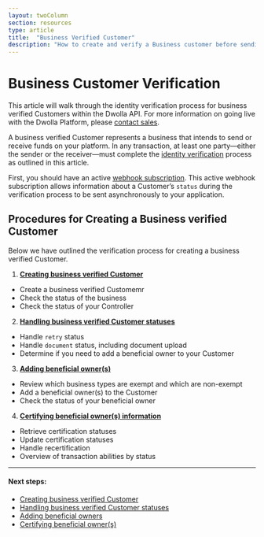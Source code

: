 ```yaml
---
layout: twoColumn
section: resources
type: article
title:  "Business Verified Customer"
description: "How to create and verify a Business customer before sending a bank transfer with Dwolla's ACH API."
---
```

# Business Customer Verification

This article will walk through the identity verification process for business verified Customers  within the Dwolla API. For more information on going live with the Dwolla Platform, please [contact sales](https://www.dwolla.com/contact).

A business verified Customer represents a business that intends to send or receive funds on your platform. In any transaction, at least one party—either the sender or the receiver—must complete the [identity verification](https://www.dwolla.com/updates/guide-to-cip-customer-identification-program-dwolla-payments-api/) process as outlined in this article.

First, you should have an active [webhook subscription](https://docsv2.dwolla.com/#webhook-subscriptions). This active webhook subscription allows information about a Customer’s `status` during the verification process to be sent asynchronously to your application.

## Procedures for Creating a Business verified Customer

Below we have outlined the verification process for creating a business verified Customer.

1. [**Creating business verified Customer**](/resources/business-verified-customer/create-business-verified-customers.html)
 * Create a business verified Customemr
 * Check the status of the business
 * Check the status of your Controller
2. [**Handling business verified Customer statuses**](/resources/business-verified-customer/handling-controller-and-customer-statuses.html)
 * Handle `retry` status
 * Handle `document` status, including document upload
 * Determine if you need to add a beneficial owner to your Customer
3. [**Adding beneficial owner(s)**](/resources/business-verified-customer/adding-beneficial-owners.html)
 * Review which business types are exempt and which are non-exempt
 * Add a beneficial owner(s) to the Customer
 * Check the status of your beneficial owner
4. [**Certifying beneficial owner(s) information**](/resources/business-verified-customer/handling-beneficial-owner-certification.html)
 * Retrieve certification statuses
 * Update certification statuses
 * Handle recertification
 * Overview of transaction abilities by status

* * *

#### Next steps:

* [Creating business verified Customer](/resources/business-verified-customer/create-business-verified-customers.html)
* [Handling business verified Customer statuses](/resources/business-verified-customer/handling-controller-and-customer-statuses.html)
* [Adding beneficial owners](/resources/business-verified-customer/adding-beneficial-owners.html)
* [Certifying beneficial owner(s)](/resources/business-verified-customer/handling-beneficial-owner-certification.html)